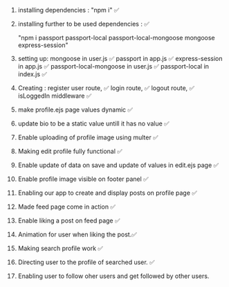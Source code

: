 1. installing dependencies : "npm i" ✅

2. installing further to be used dependencies : ✅

    "npm i passport passport-local passport-local-mongoose mongoose express-session"

3. setting up:
     mongoose in user.js  ✅
     passport in app.js ✅
     express-session in app.js ✅
     passport-local-mongoose in user.js ✅
     passport-local in index.js ✅

4. Creating :
     register user route,  ✅
     login route,   ✅
     logout route,  ✅
     isLoggedIn middleware   ✅

5. make profile.ejs page values dynamic ✅

6. update bio to be a static value untill it has no value ✅

7. Enable uploading of profile image using multer ✅

8. Making edit profile fully functional ✅

9. Enable update of data on save and update of values in edit.ejs page ✅

10. Enable profile image visible on footer panel ✅

11. Enabling our app to create and display posts on profile page ✅

12. Made feed page come in action ✅

13. Enable liking a post on feed page ✅

14. Animation for user when liking the post.✅

15. Making search profile work ✅

16. Directing user to the profile of searched user. ✅

17. Enabling user to follow oher users and get followed by other users. 